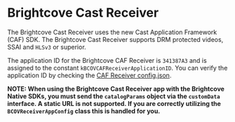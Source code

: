 # Brightcove Cast Receiver

The Brightcove Cast Receiver uses the new Cast Application Framework (CAF) SDK. The Brightcove Cast Receiver supports DRM protected videos, SSAI and `HLSv3` or superior.

The application ID for the Brightcove CAF Receiver is `341387A3` and is assigned to the constant `kBCOVCAFReceiverApplicationID`. You can verify the application ID by checking the [CAF Receiver config.json](https://players.brightcove.net/videojs-chromecast-receiver/2/config.json).

**NOTE: When using the Brightcove Cast Receiver app with the Brightcove Native SDKs, you must send the `catalogParams` object via the `customData` interface. A static URL is not supported. If you are correctly utilizing the `BCOVReceiverAppConfig` class this is handled for you.**
